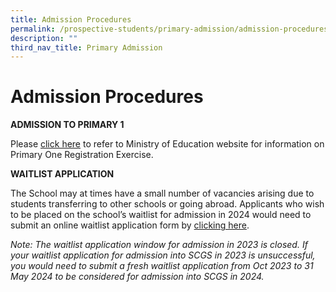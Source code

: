 ```yaml
---
title: Admission Procedures
permalink: /prospective-students/primary-admission/admission-procedures/
description: ""
third_nav_title: Primary Admission
---
```

# **Admission Procedures**

**ADMISSION TO PRIMARY 1**

Please [click here](https://www.moe.gov.sg/primary/p1-registration) to refer to Ministry of Education website for information on Primary One Registration Exercise.

**WAITLIST APPLICATION**

The School may at times have a small number of vacancies arising due to students transferring to other schools or going abroad. Applicants who wish to be placed on the school’s waitlist for admission in 2024 would need to submit an online waitlist application form by [clicking here](https://go.gov.sg/waitlist2024).

*Note: The waitlist application window for admission in 2023 is closed. If your waitlist application for admission into SCGS in 2023 is unsuccessful, you would need to submit a fresh waitlist application from Oct 2023 to 31 May 2024 to be considered for admission into SCGS in 2024.*